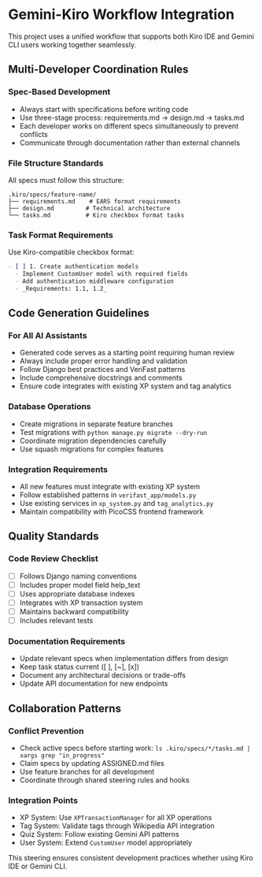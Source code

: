 # Gemini-Kiro Workflow Integration

This project uses a unified workflow that supports both Kiro IDE and Gemini CLI users working together seamlessly.

## Multi-Developer Coordination Rules

### Spec-Based Development
- Always start with specifications before writing code
- Use three-stage process: requirements.md → design.md → tasks.md
- Each developer works on different specs simultaneously to prevent conflicts
- Communicate through documentation rather than external channels

### File Structure Standards
All specs must follow this structure:
```
.kiro/specs/feature-name/
├── requirements.md    # EARS format requirements
├── design.md         # Technical architecture
└── tasks.md          # Kiro checkbox format tasks
```

### Task Format Requirements
Use Kiro-compatible checkbox format:
```markdown
- [ ] 1. Create authentication models
  - Implement CustomUser model with required fields
  - Add authentication middleware configuration
  - _Requirements: 1.1, 1.2_
```

## Code Generation Guidelines

### For All AI Assistants
- Generated code serves as a starting point requiring human review
- Always include proper error handling and validation
- Follow Django best practices and VeriFast patterns
- Include comprehensive docstrings and comments
- Ensure code integrates with existing XP system and tag analytics

### Database Operations
- Create migrations in separate feature branches
- Test migrations with `python manage.py migrate --dry-run`
- Coordinate migration dependencies carefully
- Use squash migrations for complex features

### Integration Requirements
- All new features must integrate with existing XP system
- Follow established patterns in `verifast_app/models.py`
- Use existing services in `xp_system.py` and `tag_analytics.py`
- Maintain compatibility with PicoCSS frontend framework

## Quality Standards

### Code Review Checklist
- [ ] Follows Django naming conventions
- [ ] Includes proper model field help_text
- [ ] Uses appropriate database indexes
- [ ] Integrates with XP transaction system
- [ ] Maintains backward compatibility
- [ ] Includes relevant tests

### Documentation Requirements
- Update relevant specs when implementation differs from design
- Keep task status current ([ ], [~], [x])
- Document any architectural decisions or trade-offs
- Update API documentation for new endpoints

## Collaboration Patterns

### Conflict Prevention
- Check active specs before starting work: `ls .kiro/specs/*/tasks.md | xargs grep "in_progress"`
- Claim specs by updating ASSIGNED.md files
- Use feature branches for all development
- Coordinate through shared steering rules and hooks

### Integration Points
- XP System: Use `XPTransactionManager` for all XP operations
- Tag System: Validate tags through Wikipedia API integration
- Quiz System: Follow existing Gemini API patterns
- User System: Extend `CustomUser` model appropriately

This steering ensures consistent development practices whether using Kiro IDE or Gemini CLI.